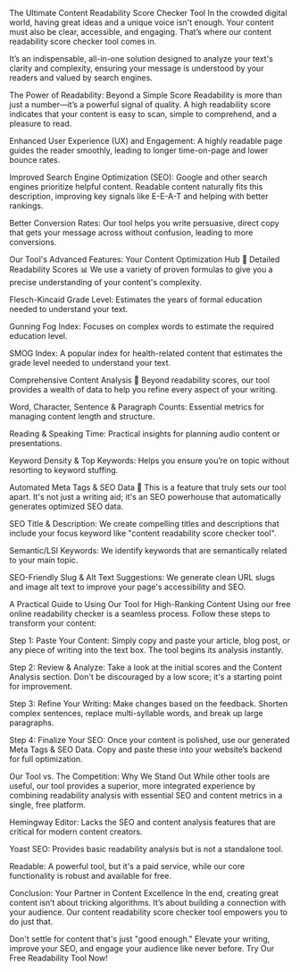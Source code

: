 The Ultimate Content Readability Score Checker Tool
In the crowded digital world, having great ideas and a unique voice isn't enough. Your content must also be clear, accessible, and engaging. That’s where our content readability score checker tool comes in.

It’s an indispensable, all-in-one solution designed to analyze your text's clarity and complexity, ensuring your message is understood by your readers and valued by search engines.

The Power of Readability: Beyond a Simple Score
Readability is more than just a number—it’s a powerful signal of quality. A high readability score indicates that your content is easy to scan, simple to comprehend, and a pleasure to read.

Enhanced User Experience (UX) and Engagement: A highly readable page guides the reader smoothly, leading to longer time-on-page and lower bounce rates.

Improved Search Engine Optimization (SEO): Google and other search engines prioritize helpful content. Readable content naturally fits this description, improving key signals like E-E-A-T and helping with better rankings.

Better Conversion Rates: Our tool helps you write persuasive, direct copy that gets your message across without confusion, leading to more conversions.

Our Tool's Advanced Features: Your Content Optimization Hub 🚀
Detailed Readability Scores 📊
We use a variety of proven formulas to give you a precise understanding of your content's complexity.

Flesch-Kincaid Grade Level: Estimates the years of formal education needed to understand your text.

Gunning Fog Index: Focuses on complex words to estimate the required education level.

SMOG Index: A popular index for health-related content that estimates the grade level needed to understand your text.

Comprehensive Content Analysis 📝
Beyond readability scores, our tool provides a wealth of data to help you refine every aspect of your writing.

Word, Character, Sentence & Paragraph Counts: Essential metrics for managing content length and structure.

Reading & Speaking Time: Practical insights for planning audio content or presentations.

Keyword Density & Top Keywords: Helps you ensure you’re on topic without resorting to keyword stuffing.

Automated Meta Tags & SEO Data 🎯
This is a feature that truly sets our tool apart. It's not just a writing aid; it's an SEO powerhouse that automatically generates optimized SEO data.

SEO Title & Description: We create compelling titles and descriptions that include your focus keyword like "content readability score checker tool".

Semantic/LSI Keywords: We identify keywords that are semantically related to your main topic.

SEO-Friendly Slug & Alt Text Suggestions: We generate clean URL slugs and image alt text to improve your page's accessibility and SEO.

A Practical Guide to Using Our Tool for High-Ranking Content
Using our free online readability checker is a seamless process. Follow these steps to transform your content:

Step 1: Paste Your Content: Simply copy and paste your article, blog post, or any piece of writing into the text box. The tool begins its analysis instantly.

Step 2: Review & Analyze: Take a look at the initial scores and the Content Analysis section. Don't be discouraged by a low score; it's a starting point for improvement.

Step 3: Refine Your Writing: Make changes based on the feedback. Shorten complex sentences, replace multi-syllable words, and break up large paragraphs.

Step 4: Finalize Your SEO: Once your content is polished, use our generated Meta Tags & SEO Data. Copy and paste these into your website’s backend for full optimization.

Our Tool vs. The Competition: Why We Stand Out
While other tools are useful, our tool provides a superior, more integrated experience by combining readability analysis with essential SEO and content metrics in a single, free platform.

Hemingway Editor: Lacks the SEO and content analysis features that are critical for modern content creators.

Yoast SEO: Provides basic readability analysis but is not a standalone tool.

Readable: A powerful tool, but it's a paid service, while our core functionality is robust and available for free.

Conclusion: Your Partner in Content Excellence
In the end, creating great content isn’t about tricking algorithms. It’s about building a connection with your audience. Our content readability score checker tool empowers you to do just that.

Don't settle for content that's just "good enough." Elevate your writing, improve your SEO, and engage your audience like never before.
Try Our Free Readability Tool Now!
